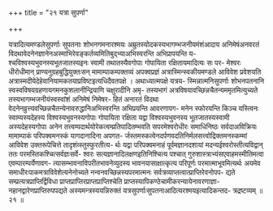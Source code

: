 +++
title = "२१ यत्रा सुपर्णा"

+++

यत्रादित्यमण्डलेसुपर्णाः सुपतनाः शोभनगमनारश्मयः अम्रुतस्योदकस्यभागम्भजनीयमंशंआदाय अनिमेषंअनवरतं विदथावेदनेनज्ञानेनअस्माभिरेवङ्कर्तव्यमितिबुद्भ्याअभिस्वरन्ति अभिप्रापयन्ति य- श्चविश्वस्यभुवनस्यभूतजातस्यइनः स्वामी तथातस्यैवगोपाः गोपायिता रक्षितायमादित्यः सः पर- मेश्वरः धीरोधीमान् प्राण्यनुग्रहबुद्धियुक्तःसन् मामाम्पाकम्पक्तव्यं अपक्वप्रज्ञं अत्रास्मिन्स्वकीयमण्डले आविवेश प्रवेशयति अत्रास्मदीयेदेहेवानियामकतयाप्रविष्टइत्यधिदैवतपक्षे । अथाध्यात्मपक्षे यत्रय- स्मिन्नात्मनिसुपर्णाः शोभनपतनानि स्वस्वविषयग्रहणायगमनकुशलानीन्द्रियाणि चक्षुरादीनि अमृ- तस्यभागं अत्रविषयावच्छिन्नचैतन्यममृतमित्युच्यते तस्यभागम्भजनीयंस्वस्वांशं अनिमेषं निमेषर- हितं अनारतं विदथा वेदनेनव्रुत्त्यवच्छिन्नचैतन्येनावरुद्धानिअभिस्वरन्ति अभिप्रयन्ति आवरणापग- मनेन स्फोरयन्ति किञ्च यस्त्विनः स्वाम्यस्यदेहस्य विश्वस्यभुवनस्यगोपाः गोपायिता रक्षिता यद्वा विश्वस्यभुवनस्य भूतजातस्यस्वामी अस्यदेहस्यगोपाः अनेन तत्त्वम्पदार्थयोरेकत्वम्प्रतिपादितम्भवति सपरमेश्वरोधीरः समाधिनिष्ठः सर्वदाअविक्रियः मामाम्पाकं परिपक्वमनस्कं यागदानादिना अपगत- र्जस्तमस्कत्वेनदर्पणवदतिनिर्मलसत्त्वोद्रिक्तमनस्कम्मां आविवेश उक्तरूपेचित्ते तादृशंव्स्तुस्फुरतीत्य- र्थः यद्वा परिपक्वमनाहं पूर्वमज्ञानदशायां मदन्यईश्वरोस्तीत्यविद्वान् ततः परमस्तिकश्चित्सर्वज्ञःसर्वे- श्वरः सत्यज्ञानादिलक्षणइतिनिश्चित्य पश्चात् गुरुशास्त्राभ्यंसएवाहमस्मीतिमत्वा एवम्पारम्पर्येणावग- त्यासम्भावनाविपरीतभावनेव्युदस्य भावनयासाक्षात्कृत्य परिपूर्णः परमात्माभूवमित्यर्थः अयमेव समाधीरःपाकमत्राविवेशेत्यनेनोच्यते नन्वनवच्छिन्नस्यपरमात्मनः सर्वत्रव्याप्तत्वात्प्राप्तिरेवनोपप- द्यते सम्प्रत्यत्रप्राप्तिर्द्विविधा प्राप्तप्राप्तिरप्राप्तप्राप्तिश्चेति प्राप्तस्यापिकण्ठेचामीकरन्यायेनावरणाज्ञा- नहानद्वारेणप्राप्तिरुपपद्यते अस्यमन्त्रस्ययन्निरुक्तं यत्रसुपर्णाःसुपतनाआदित्यरश्मयइत्यादिकन्तद- त्रद्रष्टव्यम् ॥ २१ ॥